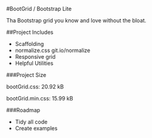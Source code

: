 #BootGrid / Bootstrap Lite

Tha Bootstrap grid you know and love without the bloat. 

##Project Includes

* Scaffolding
* normalize.css git.io/normalize
* Responsive grid
* Helpful Utilities

###Project Size

bootGrid.css: 20.92 kB

bootGrid.min.css: 15.99 kB

###Roadmap
* Tidy all code
* Create examples